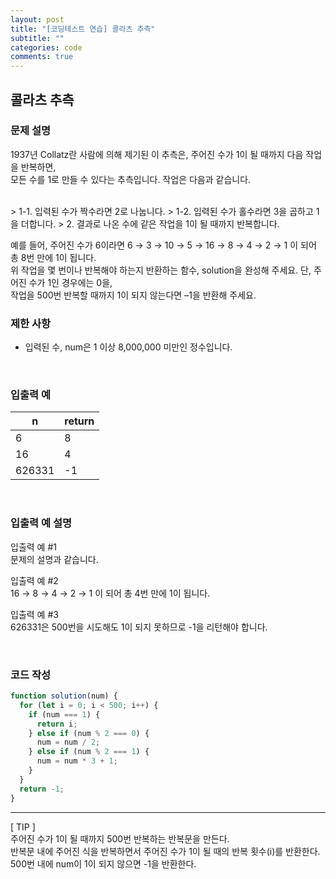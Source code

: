 ```yaml
---
layout: post
title: "[코딩테스트 연습] 콜라츠 추측"
subtitle: ""
categories: code
comments: true
---
```


## 콜라츠 추측

### 문제 설명

1937년 Collatz란 사람에 의해 제기된 이 추측은, 주어진 수가 1이 될 때까지 다음 작업을 반복하면,<br> 모든 수를 1로 만들 수 있다는 추측입니다. 작업은 다음과 같습니다.<br>

<br>
> 1-1. 입력된 수가 짝수라면 2로 나눕니다. 
> 1-2. 입력된 수가 홀수라면 3을 곱하고 1을 더합니다. 
> 2. 결과로 나온 수에 같은 작업을 1이 될 때까지 반복합니다. 
<br>

예를 들어, 주어진 수가 6이라면 6 → 3 → 10 → 5 → 16 → 8 → 4 → 2 → 1 이 되어 총 8번 만에 1이 됩니다.<br> 위 작업을 몇 번이나 반복해야 하는지 반환하는 함수, solution을 완성해 주세요. 단, 주어진 수가 1인 경우에는 0을,<br> 작업을 500번 반복할 때까지 1이 되지 않는다면 –1을 반환해 주세요.
<br>

### 제한 사항

- 입력된 수, num은 1 이상 8,000,000 미만인 정수입니다.

<br>

### 입출력 예

| n      | return |
| ------ | ------ |
| 6      | 8      |
| 16     | 4      |
| 626331 | -1     |

<br>

### 입출력 예 설명

입출력 예 #1<br>
문제의 설명과 같습니다.<br>

입출력 예 #2<br>
16 → 8 → 4 → 2 → 1 이 되어 총 4번 만에 1이 됩니다.<br>

입출력 예 #3<br>
626331은 500번을 시도해도 1이 되지 못하므로 -1을 리턴해야 합니다.<br>

<br>

### 코드 작성

```js
function solution(num) {
  for (let i = 0; i < 500; i++) {
    if (num === 1) {
      return i;
    } else if (num % 2 === 0) {
      num = num / 2;
    } else if (num % 2 === 1) {
      num = num * 3 + 1;
    }
  }
  return -1;
}
```

<hr>
[ TIP ]<br>
주어진 수가 1이 될 때까지 500번 반복하는 반복문을 만든다.<br>
반복문 내에 주어진 식을 반복하면서 주어진 수가 1이 될 때의 반복 횟수(i)를 반환한다.<br>
500번 내에 num이 1이 되지 않으면 -1을 반환한다.
<br>
